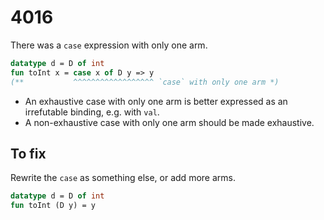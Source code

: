 # 4016

There was a `case` expression with only one arm.

```sml
datatype d = D of int
fun toInt x = case x of D y => y
(**           ^^^^^^^^^^^^^^^^^^ `case` with only one arm *)
```

- An exhaustive case with only one arm is better expressed as an irrefutable binding, e.g. with `val`.
- A non-exhaustive case with only one arm should be made exhaustive.

## To fix

Rewrite the `case` as something else, or add more arms.

```sml
datatype d = D of int
fun toInt (D y) = y
```
